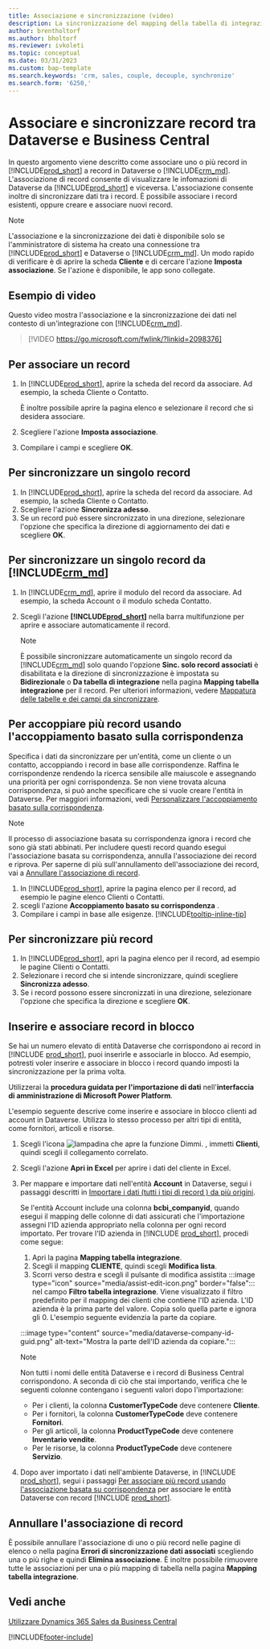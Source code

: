 ```yaml
---
title: Associazione e sincronizzazione (video)
description: La sincronizzazione del mapping della tabella di integrazione consente la sincronizzazione di dati in tutti i record in una tabella in Business Central e in una tabella in Dynamics 365 Sales che sono associate.
author: brentholtorf
ms.author: bholtorf
ms.reviewer: ivkoleti
ms.topic: conceptual
ms.date: 03/31/2023
ms.custom: bap-template
ms.search.keywords: 'crm, sales, couple, decouple, synchronize'
ms.search.form: '6250,'
---
```


# <a name="couple-and-synchronize-records-between-dataverse-and-business-central" />Associare e sincronizzare record tra Dataverse e Business Central

In questo argomento viene descritto come associare uno o più record in [!INCLUDE[prod_short](includes/prod_short.md)] a record in Dataverse o [!INCLUDE[crm_md](includes/crm_md.md)]. L'associazione di record consente di visualizzare le infomazioni di Dataverse da [!INCLUDE[prod_short](includes/prod_short.md)] e viceversa. L'associazione consente inoltre di sincronizzare dati tra i record. È possibile associare i record esistenti, oppure creare e associare nuovi record.

> [!NOTE]
> L'associazione e la sincronizzazione dei dati è disponibile solo se l'amministratore di sistema ha creato una connessione tra [!INCLUDE[prod_short](includes/prod_short.md)] e Dataverse o [!INCLUDE[crm_md](includes/crm_md.md)]. Un modo rapido di verificare è di aprire la scheda **Cliente** e di cercare l'azione **Imposta associazione**. Se l'azione è disponibile, le app sono collegate.

## <a name="video-example" />Esempio di video

Questo video mostra l'associazione e la sincronizzazione dei dati nel contesto di un'integrazione con [!INCLUDE[crm_md](includes/crm_md.md)].

> [!VIDEO https://go.microsoft.com/fwlink/?linkid=2098376]

## <a name="to-couple-a-record" />Per associare un record

1. In [!INCLUDE[prod_short](includes/prod_short.md)], aprire la scheda del record da associare. Ad esempio, la scheda Cliente o Contatto.  

    È inoltre possibile aprire la pagina elenco e selezionare il record che si desidera associare.  

2. Scegliere l'azione **Imposta associazione**.  
3. Compilare i campi e scegliere **OK**.  

## <a name="to-synchronize-a-single-record" />Per sincronizzare un singolo record

1. In [!INCLUDE[prod_short](includes/prod_short.md)], aprire la scheda del record da associare. Ad esempio, la scheda Cliente o Contatto.  
2. Scegliere l'azione **Sincronizza adesso**.  
3. Se un record può essere sincronizzato in una direzione, selezionare l'opzione che specifica la direzione di aggiornamento dei dati e scegliere **OK**.  

## <a name="to-synchronize-a-single-record-from-includecrmmdincludescrmmdmd" />Per sincronizzare un singolo record da [!INCLUDE[crm_md](includes/crm_md.md)]

1. In [!INCLUDE[crm_md](includes/crm_md.md)], aprire il modulo del record da associare. Ad esempio, la scheda Account o il modulo scheda Contatto.  
2. Scegli l'azione **[!INCLUDE[prod_short](includes/prod_short.md)]** nella barra multifunzione per aprire e associare automaticamente il record.

    > [!Note]
    > È possibile sincronizzare automaticamente un singolo record da [!INCLUDE[crm_md](includes/crm_md.md)] solo quando l'opzione **Sinc. solo record associati** è disabilitata e la direzione di sincronizzazione è impostata su **Bidirezionale** o **Da tabella di integrazione** nella pagina **Mapping tabella integrazione** per il record. Per ulteriori informazioni, vedere [Mappatura delle tabelle e dei campi da sincronizzare](admin-how-to-modify-table-mappings-for-synchronization.md#create-new-records).

## <a name="to-couple-multiple-records-using-match-based-coupling" />Per accoppiare più record usando l'accoppiamento basato sulla corrispondenza

Specifica i dati da sincronizzare per un'entità, come un cliente o un contatto, accoppiando i record in base alle corrispondenze. Raffina le corrispondenze rendendo la ricerca sensibile alle maiuscole e assegnando una priorità per ogni corrispondenza. Se non viene trovata alcuna corrispondenza, si può anche specificare che si vuole creare l'entità in Dataverse. Per maggiori informazioni, vedi [Personalizzare l'accoppiamento basato sulla corrispondenza](admin-how-to-set-up-a-dynamics-crm-connection.md#customize-the-match-based-coupling).  

> [!NOTE]
> Il processo di associazione basata su corrispondenza ignora i record che sono già stati abbinati. Per includere questi record quando esegui l'associazione basata su corrispondenza, annulla l'associazione dei record e riprova. Per saperne di più sull'annullamento dell'associazione dei record, vai a [Annullare l'associazione di record](#uncoupling-records).

1. In [!INCLUDE[prod_short](includes/prod_short.md)], aprire la pagina elenco per il record, ad esempio le pagine elenco Clienti o Contatti.
2. scegli l'azione **Accoppiamento basato su corrispondenza** .
3. Compilare i campi in base alle esigenze. [!INCLUDE[tooltip-inline-tip](includes/tooltip-inline-tip_md.md)]

## <a name="to-synchronize-multiple-records" />Per sincronizzare più record

1. In [!INCLUDE[prod_short](includes/prod_short.md)], apri la pagina elenco per il record, ad esempio le pagine Clienti o Contatti.  
2. Selezionare i record che si intende sincronizzare, quindi scegliere **Sincronizza adesso**.  
3. Se i record possono essere sincronizzati in una direzione, selezionare l'opzione che specifica la direzione e scegliere **OK**.  

## <a name="bulk-insert-and-couple-records" />Inserire e associare record in blocco

Se hai un numero elevato di entità Dataverse che corrispondono ai record in [!INCLUDE [prod_short](includes/prod_short.md)], puoi inserirle e associarle in blocco. Ad esempio, potresti voler inserire e associare in blocco i record quando imposti la sincronizzazione per la prima volta.

Utilizzerai la **procedura guidata per l'importazione di dati** nell'**interfaccia di amministrazione di Microsoft Power Platform**.

L'esempio seguente descrive come inserire e associare in blocco clienti ad account in Dataverse. Utilizza lo stesso processo per altri tipi di entità, come fornitori, articoli e risorse.

1. Scegli l'icona ![lampadina che apre la funzione Dimmi.](media/ui-search/search_small.png "Informazioni sull'operazione che si desidera eseguire") , immetti **Clienti**, quindi scegli il collegamento correlato.
2. Scegli l'azione **Apri in Excel** per aprire i dati del cliente in Excel. <!--Don't they need to choose the customers that they want to import to Dataverse?-->
3. Per mappare e importare dati nell'entità **Account** in Dataverse, segui i passaggi descritti in [Importare i dati (tutti i tipi di record ) da più origini](/power-platform/admin/import-data-all-record-types).  

    Se l'entità Account include una colonna **bcbi_companyid**, quando esegui il mapping delle colonne di dati assicurati che l'importazione assegni l'ID azienda appropriato nella colonna per ogni record importato. Per trovare l'ID azienda in [!INCLUDE [prod_short](includes/prod_short.md)], procedi come segue:

    1. Apri la pagina **Mapping tabella integrazione**.
    2. Scegli il mapping **CLIENTE**, quindi scegli **Modifica lista**.
    3. Scorri verso destra e scegli il pulsante di modifica assistita :::image type="icon" source="media/assist-edit-icon.png" border="false"::: nel campo **Filtro tabella integrazione**. Viene visualizzato il filtro predefinito per il mapping dei clienti che contiene l'ID azienda. L'ID azienda è la prima parte del valore. Copia solo quella parte e ignora gli 0. L'esempio seguente evidenzia la parte da copiare.

    :::image type="content" source="media/dataverse-company-id-guid.png" alt-text="Mostra la parte dell'ID azienda da copiare.":::

    > [!NOTE]
    > Non tutti i nomi delle entità Dataverse e i record di Business Central corrispondono. A seconda di ciò che stai importando, verifica che le seguenti colonne contengano i seguenti valori dopo l'importazione:
    >
    >* Per i clienti, la colonna **CustomerTypeCode** deve contenere **Cliente**.
    >* Per i fornitori, la colonna **CustomerTypeCode** deve contenere **Fornitori**. 
    >* Per gli articoli, la colonna **ProductTypeCode** deve contenere **Inventario vendite**.
    >* Per le risorse, la colonna **ProductTypeCode** deve contenere **Servizio**.
 
4. Dopo aver importato i dati nell'ambiente Dataverse, in [!INCLUDE [prod_short](includes/prod_short.md)], segui i passaggi [Per associare più record usando l'associazione basata su corrispondenza](#to-couple-multiple-records-using-match-based-coupling) per associare le entità Dataverse con record [!INCLUDE [prod_short](includes/prod_short.md)]. 

## <a name="uncoupling-records" />Annullare l'associazione di record

È possibile annullare l'associazione di uno o più record nelle pagine di elenco o nella pagina **Errori di sincronizzazione dati associati** scegliendo una o più righe e quindi **Elimina associazione**. È inoltre possibile rimuovere tutte le associazioni per una o più mapping di tabella nella pagina **Mapping tabella integrazione**.

## <a name="see-also" />Vedi anche

[Utilizzare Dynamics 365 Sales da Business Central](marketing-integrate-dynamicscrm.md)


[!INCLUDE[footer-include](includes/footer-banner.md)]
